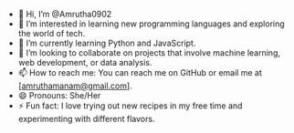 - 👋 Hi, I’m @Amrutha0902
- 👀 I’m interested in learning new programming languages and exploring the world of tech.
- 🌱 I’m currently learning Python and JavaScript.
- 💞️ I’m looking to collaborate on projects that involve machine learning, web development, or data analysis.
- 📫 How to reach me: You can reach me on GitHub or email me at [amruthamanam@gmail.com].
- 😄 Pronouns: She/Her
- ⚡ Fun fact: I love trying out new recipes in my free time and experimenting with different flavors.
